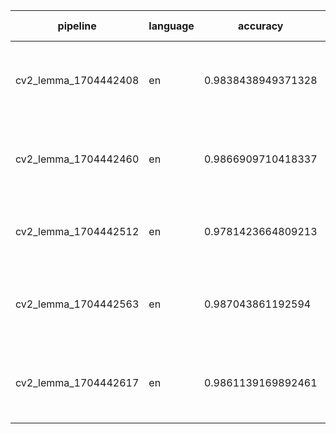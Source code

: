 | pipeline             | language | accuracy           | params                                                                        | size (MB) |
|----------------------|----------|--------------------|-------------------------------------------------------------------------------|-----------|
| cv2_lemma_1704442408 | en       | 0.9838438949371328 | {'penalty': None, 'l1_ratio': 0.3, 'early_stopping': True, 'alpha': 0.0001}   | 2.139     |
| cv2_lemma_1704442460 | en       | 0.9866909710418337 | {'penalty': None, 'l1_ratio': 0.5, 'early_stopping': False, 'alpha': 0.002}   | 2.118     |
| cv2_lemma_1704442512 | en       | 0.9781423664809213 | {'penalty': 'l1', 'l1_ratio': 0.15, 'early_stopping': False, 'alpha': 0.0001} | 2.131     |
| cv2_lemma_1704442563 | en       | 0.987043861192594  | {'penalty': None, 'l1_ratio': 0.15, 'early_stopping': False, 'alpha': 0.01}   | 2.13      |
| cv2_lemma_1704442617 | en       | 0.9861139169892461 | {'penalty': None, 'l1_ratio': 0.15, 'early_stopping': False, 'alpha': 0.005}  | 2.117     |